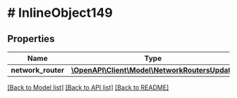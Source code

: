 # # InlineObject149

## Properties

Name | Type | Description | Notes
------------ | ------------- | ------------- | -------------
**network_router** | [**\OpenAPI\Client\Model\NetworkRoutersUpdate**](NetworkRoutersUpdate.md) |  | [optional]

[[Back to Model list]](../../README.md#models) [[Back to API list]](../../README.md#endpoints) [[Back to README]](../../README.md)
